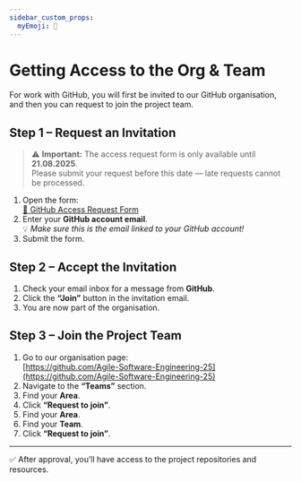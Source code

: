 ```yaml
---
sidebar_custom_props:
  myEmoji: 📄️
---
```


# Getting Access to the Org & Team

For work with GitHub, you will first be invited to our GitHub organisation, and then you can request to join the project team.

## Step 1 – Request an Invitation
> ⚠️ **Important:** The access request form is only available until **21.08.2025**.  
> Please submit your request before this date — late requests cannot be processed.

1. Open the form:  
   [📄 GitHub Access Request Form](https://py-bay.app.n8n.cloud/form/506dd53a-e175-4d10-9bd4-901b621f4d9a)
2. Enter your **GitHub account email**.  
   💡 *Make sure this is the email linked to your GitHub account!*
3. Submit the form.

## Step 2 – Accept the Invitation
1. Check your email inbox for a message from **GitHub**.
2. Click the **“Join”** button in the invitation email.
3. You are now part of the organisation.

## Step 3 – Join the Project Team
1. Go to our organisation page:  
   [https://github.com/Agile-Software-Engineering-25](https://github.com/Agile-Software-Engineering-25)
2. Navigate to the **“Teams”** section.
3. Find your **Area**.
4. Click **“Request to join”**.
3. Find your **Area**.
5. Find your **Team**.
6. Click **“Request to join”**.

---

✅ After approval, you’ll have access to the project repositories and resources.
